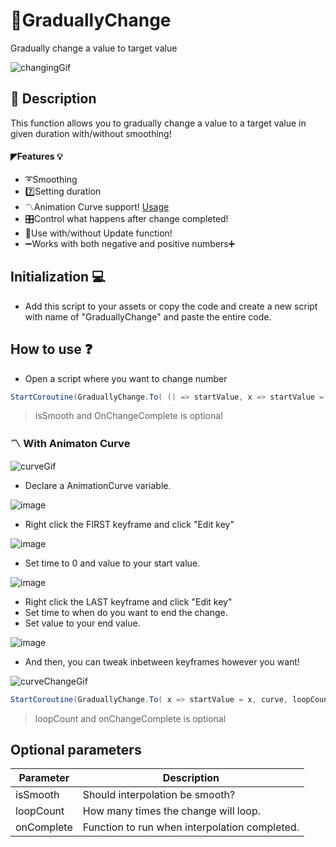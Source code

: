 # 📐GraduallyChange
Gradually change a value to target value

![changingGif](https://user-images.githubusercontent.com/82342866/210463836-bfa1747e-2a72-41f7-b66d-119ebbcdf558.gif)

## 📜 Description
This function allows you to gradually change a value to a target value in given duration with/without smoothing!

#### ◤Features 💡
+ ➰Smoothing
+ 7️⃣Setting duration
+ 〽️Animation Curve support! [Usage](https://github.com/fisekoo/GraduallyChange#%EF%B8%8F-with-animaton-curve)
+ 🎛️Control what happens after change completed!
+ 🙂Use with/without Update function!
+ ➖Works with both negative and positive numbers➕

## Initialization 💻
+ Add this script to your assets or copy the code and create a new script with name of "GraduallyChange" and paste the entire code.

## How to use ❓

+ Open a script where you want to change number
```csharp
StartCoroutine(GraduallyChange.To( () => startValue, x => startValue = x, targetValue, duration, isSmooth, OnChangeComplete ));
```
> isSmooth and OnChangeComplete is optional

### 〽️ With Animaton Curve
![curveGif](https://user-images.githubusercontent.com/82342866/211152375-80bd6a0c-531c-480d-8b08-26c5887d167e.gif)
+ Declare a AnimationCurve variable.

![image](https://user-images.githubusercontent.com/82342866/211152447-c904ffd0-58ba-49c9-81da-92af3464c87d.png)
+ Right click the FIRST keyframe and click "Edit key"

![image](https://user-images.githubusercontent.com/82342866/211152531-69d752b7-588d-402a-8448-440e40a6f376.png)
+ Set time to 0 and value to your start value.

![image](https://user-images.githubusercontent.com/82342866/211152596-388a564e-859b-4fd6-9801-426e58c37c71.png)

+ Right click the LAST keyframe and click "Edit key"
+ Set time to when do you want to end the change.
+ Set value to your end value.

![image](https://user-images.githubusercontent.com/82342866/211152696-c793aa9b-0ce2-43f8-8f2d-a2c48ad42ab0.png)
+ And then, you can tweak inbetween keyframes however you want!

![curveChangeGif](https://user-images.githubusercontent.com/82342866/211153507-abbd7017-ed82-4935-ba21-16011e284070.gif)

```csharp
StartCoroutine(GraduallyChange.To( x => startValue = x, curve, loopCount, OnChangeComplete ));
```
> loopCount and onChangeComplete is optional

## Optional parameters
| Parameter | Description |
| --- | --- |
| isSmooth | Should interpolation be smooth? |
| loopCount | How many times the change will loop. |
| onComplete | Function to run when interpolation completed. |

